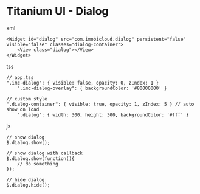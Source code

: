 # Titanium UI - Dialog

xml
	
	<Widget id="dialog" src="com.imobicloud.dialog" persistent="false" visible="false" classes="dialog-container">
		<View class="dialog"></View>
	</Widget>

tss

	// app.tss
	".imc-dialog": { visible: false, opacity: 0, zIndex: 1 }
		".imc-dialog-overlay": { backgroundColor: '#80000000' }
	
	// custom style	
	".dialog-container": { visible: true, opacity: 1, zIndex: 5 } // auto show on load
		".dialog": { width: 300, height: 300, backgroundColor: '#fff' }
	
js
	
	// show dialog
	$.dialog.show();
	
	// show dialog with callback
	$.dialog.show(function(){
		// do something
	});
	
	// hide dialog
	$.dialog.hide();